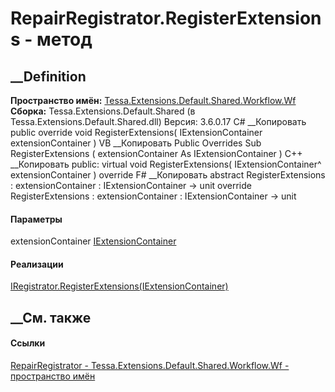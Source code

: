 # RepairRegistrator.RegisterExtensions - метод
##  __Definition
 **Пространство имён:**
[Tessa.Extensions.Default.Shared.Workflow.Wf](N_Tessa_Extensions_Default_Shared_Workflow_Wf.htm)  
 **Сборка:** Tessa.Extensions.Default.Shared (в
Tessa.Extensions.Default.Shared.dll) Версия: 3.6.0.17
C# __Копировать
     public override void RegisterExtensions(
    	IExtensionContainer extensionContainer
    )
VB __Копировать
     Public Overrides Sub RegisterExtensions ( 
    	extensionContainer As IExtensionContainer
    )
C++ __Копировать
     public:
    virtual void RegisterExtensions(
    	IExtensionContainer^ extensionContainer
    ) override
F# __Копировать
     abstract RegisterExtensions : 
            extensionContainer : IExtensionContainer -> unit 
    override RegisterExtensions : 
            extensionContainer : IExtensionContainer -> unit 
#### Параметры
extensionContainer
[IExtensionContainer](T_Tessa_Extensions_IExtensionContainer.htm)
#### Реализации
[IRegistrator.RegisterExtensions(IExtensionContainer)](M_Tessa_Extensions_IRegistrator_RegisterExtensions.htm)  
##  __См. также
#### Ссылки
[RepairRegistrator -
](T_Tessa_Extensions_Default_Shared_Workflow_Wf_RepairRegistrator.htm)
[Tessa.Extensions.Default.Shared.Workflow.Wf - пространство
имён](N_Tessa_Extensions_Default_Shared_Workflow_Wf.htm)
